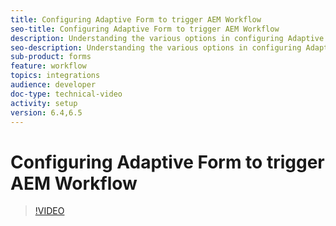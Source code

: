 ```yaml
---
title: Configuring Adaptive Form to trigger AEM Workflow
seo-title: Configuring Adaptive Form to trigger AEM Workflow
description: Understanding the various options in configuring Adaptive Form to trigger AEM Workflow
seo-description: Understanding the various options in configuring Adaptive Form to trigger AEM Workflow
sub-product: forms
feature: workflow
topics: integrations
audience: developer
doc-type: technical-video
activity: setup
version: 6.4,6.5
---
```


# Configuring Adaptive Form to trigger AEM Workflow


>[!VIDEO](https://video.tv.adobe.com/v/28316?quality=9&learn=on)

